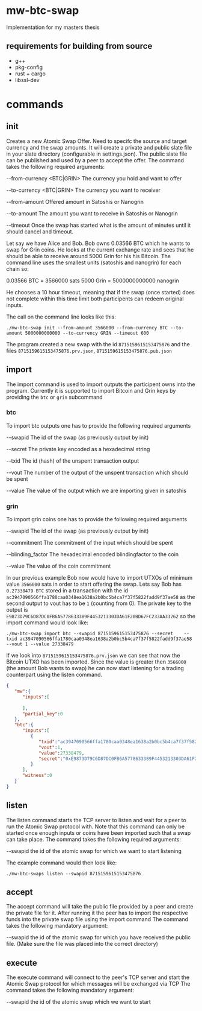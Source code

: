# mw-btc-swap
Implementation for my masters thesis

## requirements for building from source

* g++
* pkg-config
* rust + cargo
* libssl-dev

# commands

## init

Creates a new Atomic Swap Offer. Need to specifc the source and target currency and the swap amounts.
It will create a private and public slate file in your slate directory (configurable in settings.json).
The public slate file can be published and used by a peer to accept the offer.
The command takes the following required arguments:

--from-currency <BTC|GRIN> The currency you hold and want to offer

--to-currency <BTC|GRIN> The currency you want to receiver

--from-amount <amount> Offered amount in Satoshis or Nanogrin

--to-amount <amount> The amount you want to receive in Satoshis or Nanogrin

--timeout <minutes> Once the swap has started what is the amount of minutes until it should cancel and timeout.

Let say we have Alice and Bob. Bob owns 0.03566 BTC which he wants to swap for Grin coins. He looks at the current exchange rate and sees that he should be able to receive around 5000 Grin for his his Bitcoin. The command line uses the smallest units (satoshis and nanogrin) for each chain so:

0.03566 BTC = 3566000 sats
5000 Grin = 5000000000000 nanogrin

He chooses a 10 hour timeout, meaning that if the swap (once started) does not complete within this time limit both participents can redeem original inputs. 

The call on the command line looks like this:

`./mw-btc-swap init --from-amount 3566000 --from-currency BTC --to-amount 5000000000000 --to-currency GRIN --timeout 600`

The program created a new swap with the id `8715159615153475876` and the files `8715159615153475876.prv.json`, `8715159615153475876.pub.json`

## import

The import command is used to import outputs the participent owns into the program.
Currently it is supported to import Bitcoin and Grin keys by providing the `btc` or `grin` subcommand

### btc

To import btc outputs one has to provide the following required arguments

--swapid <integer> The id of the swap (as previously output by init)

--secret <string> The private key encoded as a hexadecimal string

--txid <string> The id (hash) of the unspent transaction output

--vout <integer> The number of the output of the unspent transaction which should be spent

--value <integer> The value of the output which we are importing given in satoshis

### grin

To import grin coins one has to provide the following required arguments

--swapid <integer> The id of the swap (as previously output by init)

--commitment <string> The commitment of the input which should be spent

--blinding_factor <string> The hexadecimal encoded blindingfactor to the coin

--value <integer> The value of the coin commitment

In our previous example Bob now would have to import UTXOs of minimum value `3566000` sats in order to start offering the swap.
Lets say Bob has `0.27338479 BTC` stored in a transaction with the id `ac3947090566ffa1780caa0348ea1638a2b0bc5b4ca7f37f5822fadd9f37ae58` as the second output to vout has to be `1` (counting from 0). The private key to the output is `E9873D79C6D87DC0FB6A5778633389F4453213303DA61F20BD67FC233AA33262` so the import command would look like:

`./mw-btc-swap import btc --swapid 8715159615153475876 --secret    --txid ac3947090566ffa1780caa0348ea1638a2b0bc5b4ca7f37f5822fadd9f37ae58 --vout 1 --value 27338479`

If we look into `8715159615153475876.prv.json` we can see that now the Bitcoin UTXO has been imported. Since the value is greater then `3566000` (the amount Bob wants to swap) he can now start listening for a trading counterpart using the listen command.

```json
{
   "mw":{
      "inputs":[
         
      ],
      "partial_key":0
   },
   "btc":{
      "inputs":[
         {
            "txid":"ac3947090566ffa1780caa0348ea1638a2b0bc5b4ca7f37f5822fadd9f37ae58",
            "vout":1,
            "value":27338479,
            "secret":"0xE9873D79C6D87DC0FB6A5778633389F4453213303DA61F20BD67FC233AA33262"
         }
      ],
      "witness":0
   }
}
```

## listen 

The listen command starts the TCP server to listen and wait for a peer to run the Atomic Swap protocol with. 
Note that this command can only be started once enough inputs or coins have been imported such that a swap can take place.
The command takes the following required arguments:

--swapid <integer> the id of the atomic swap for which we want to start listening

The example command would then look like:

`./mw-btc-swaps listen --swapid 8715159615153475876`

## accept

The accept command will take the public file provided by a peer and create the private file for it.
After running it the peer has to import the respective funds into the private swap file using the import command
The command takes the following mandatory argument:

--swapid <integer> the id of the atomic swap for which you have received the public file. (Make sure the file was placed into the correct directory)

## execute

The execute command will connect to the peer's TCP server and start the Atomic Swap protocol for which messages will be exchanged via TCP
The command takes the following mandatory argument:

--swapid <integer> the id of the atomic swap which we want to start